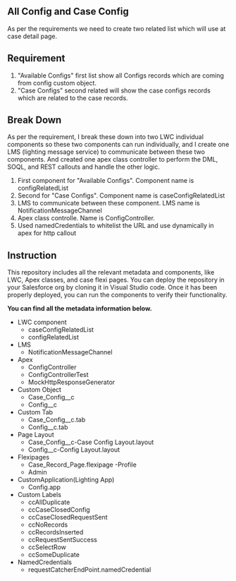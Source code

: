 ## All Config and Case Config
As per the requirements we need to create two related list which will use at case detail page.

## Requirement
1. "Available Configs" first list show all Configs records which are coming from config custom object.
2. "Case Configs" second related will show the case configs records which are related to the case records.

## Break Down
As per the requirement, I break these down into two LWC individual components so these two components can run individually, and I create one LMS (lighting message service) to communicate between these two components. And created one apex class controller to perform the DML, SOQL, and REST callouts and handle the other logic.

1. First component for "Available Configs". Component name is configRelatedList
2. Second for "Case Configs".  Component name is caseConfigRelatedList
3. LMS to communicate between these component. LMS name is  NotificationMessageChannel
4. Apex class controlle. Name is ConfigController.
5. Used namedCredentials to whitelist the URL and use dynamically in apex for http callout  

## Instruction
This repository includes all the relevant metadata and components, like LWC, Apex classes, and case flexi pages. You can deploy the repository in your Salesforce org by cloning it in Visual Studio code. Once it has been properly deployed, you can run the components to verify their functionality. 

<b>You can find all the metadata information below.</b>

- LWC component
    - caseConfigRelatedList
    - configRelatedList
- LMS
    - NotificationMessageChannel
- Apex
    - ConfigController
    - ConfigControllerTest
    - MockHttpResponseGenerator
- Custom Object
    - Case_Config__c
    - Config__c
- Custom Tab
    - Case_Config__c.tab
    - Config__c.tab
- Page Layout
    - Case_Config__c-Case Config Layout.layout
    - Config__c-Config Layout.layout
- Flexipages
    - Case_Record_Page.flexipage
-Profile
    - Admin
- CustomApplication(Lighting App)    
    - Config.app
- Custom Labels
    - ccAllDuplicate
    - ccCaseClosedConfig
    - ccCaseClosedRequestSent
    - ccNoRecords
    - ccRecordsInserted
    - ccRequestSentSuccess
    - ccSelectRow
    - ccSomeDuplicate
- NamedCredentials
    - requestCatcherEndPoint.namedCredential
